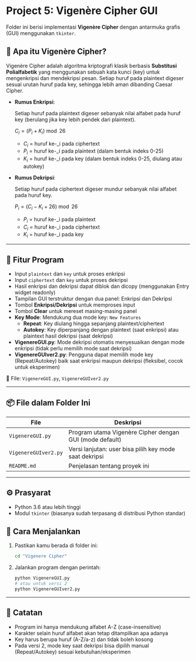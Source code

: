 # Project 5: Vigenère Cipher GUI

Folder ini berisi implementasi **Vigenère Cipher** dengan antarmuka grafis (GUI) menggunakan `tkinter`.

## 🧠 Apa itu Vigenère Cipher?

Vigenère Cipher adalah algoritma kriptografi klasik berbasis **Substitusi Polialfabetik** yang menggunakan sebuah kata kunci (key) untuk mengenkripsi dan mendekripsi pesan. Setiap huruf pada plaintext digeser sesuai urutan huruf pada key, sehingga lebih aman dibanding Caesar Cipher.

- **Rumus Enkripsi**:
  
  Setiap huruf pada plaintext digeser sebanyak nilai alfabet pada huruf key (berulang jika key lebih pendek dari plaintext).
  
  $C_i = (P_i + K_i) \bmod 26$
  
  - $C_i$ = huruf ke-_i pada ciphertext
  - $P_i$ = huruf ke-_i pada plaintext (dalam bentuk indeks 0-25)
  - $K_i$ = huruf ke-_i pada key (dalam bentuk indeks 0-25, diulang atau autokey)

- **Rumus Dekripsi**:
  
  Setiap huruf pada ciphertext digeser mundur sebanyak nilai alfabet pada huruf key.
  
  $P_i = (C_i - K_i + 26) \bmod 26$
  
  - $P_i$ = huruf ke-_i pada plaintext
  - $C_i$ = huruf ke-_i pada ciphertext
  - $K_i$ = huruf ke-_i pada key

---

## 🧩 Fitur Program

- Input `plaintext` dan `key` untuk proses enkripsi
- Input `ciphertext` dan `key` untuk proses dekripsi
- Hasil enkripsi dan dekripsi dapat diblok dan dicopy (menggunakan Entry widget readonly)
- Tampilan GUI terstruktur dengan dua panel: Enkripsi dan Dekripsi
- Tombol **Enkripsi/Dekripsi** untuk memproses input
- Tombol **Clear** untuk mereset masing-masing panel
- **Key Mode**: Mendukung dua mode key: `New Features`
  - **Repeat**: Key diulang hingga sepanjang plaintext/ciphertext
  - **Autokey**: Key diperpanjang dengan plaintext (saat enkripsi) atau plaintext hasil dekripsi (saat dekripsi)
- **VigenereGUI.py**: Mode dekripsi otomatis menyesuaikan dengan mode enkripsi (tidak perlu memilih mode saat dekripsi)
- **VigenereGUIver2.py**: Pengguna dapat memilih mode key (Repeat/Autokey) baik saat enkripsi maupun dekripsi (fleksibel, cocok untuk eksperimen)

📄 File: `VigenereGUI.py`, `VigenereGUIver2.py`

---

## 📦 File dalam Folder Ini

| File                | Deskripsi                                               |
|---------------------|--------------------------------------------------------|
| `VigenereGUI.py`    | Program utama Vigenère Cipher dengan GUI (mode default)|
| `VigenereGUIver2.py`| Versi lanjutan: user bisa pilih key mode saat dekripsi |
| `README.md`         | Penjelasan tentang proyek ini                          |

---

## ⚙️ Prasyarat

- Python 3.6 atau lebih tinggi  
- Modul `tkinter` (biasanya sudah terpasang di distribusi Python standar)

## 🚀 Cara Menjalankan

1. Pastikan kamu berada di folder ini:
   ```bash
   cd "Vigenere Cipher"
   ```
2. Jalankan program dengan perintah:
   ```bash
   python VigenereGUI.py
   # atau untuk versi 2
   python VigenereGUIver2.py
   ```

---

## 📝 Catatan
- Program ini hanya mendukung alfabet A-Z (case-insensitive)
- Karakter selain huruf alfabet akan tetap ditampilkan apa adanya
- Key harus berupa huruf (A-Z/a-z) dan tidak boleh kosong
- Pada versi 2, mode key saat dekripsi bisa dipilih manual (Repeat/Autokey) sesuai kebutuhan/eksperimen
